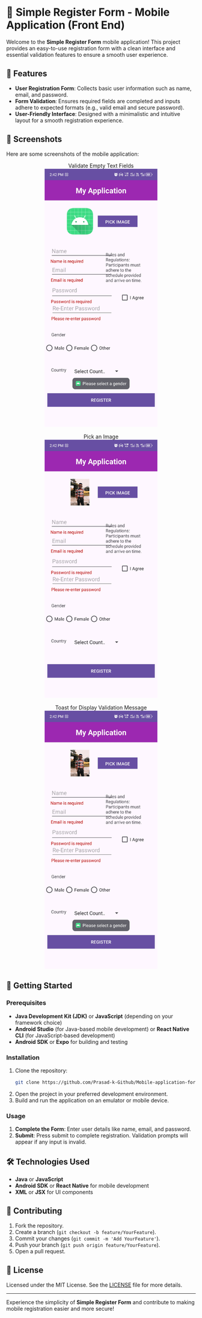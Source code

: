 # 📲 Simple Register Form - Mobile Application (Front End)

Welcome to the **Simple Register Form** mobile application! This project provides an easy-to-use registration form with a clean interface and essential validation features to ensure a smooth user experience.

## 🌟 Features

- **User Registration Form**: Collects basic user information such as name, email, and password.
- **Form Validation**: Ensures required fields are completed and inputs adhere to expected formats (e.g., valid email and secure password).
- **User-Friendly Interface**: Designed with a minimalistic and intuitive layout for a smooth registration experience.

## 📸 Screenshots

Here are some screenshots of the mobile application:

<p align="center">
Validate Empty Text Fields
  <br>
  <img src="https://github.com/Prasad-k-Github/Mobile-application-for-simple-register-form---front-end/blob/main/Screenshot_20241007-144223.jpg" alt="Screenshot 01" width="300"/>
</p>

<p align="center">
Pick an Image<br>
  <img src="https://github.com/Prasad-k-Github/Mobile-application-for-simple-register-form---front-end/blob/main/Screenshot_20241007-144255.jpg" alt="Screenshot 02" width="300"/><br>
</p>

<p align="center">
Toast for Display Validation Message<br>
  <img src="https://github.com/Prasad-k-Github/Mobile-application-for-simple-register-form---front-end/blob/main/Screenshot_20241007-144257.jpg" alt="Screenshot 03" width="300"/>
</p>

## 🚀 Getting Started

### Prerequisites

- **Java Development Kit (JDK)** or **JavaScript** (depending on your framework choice)
- **Android Studio** (for Java-based mobile development) or **React Native CLI** (for JavaScript-based development)
- **Android SDK** or **Expo** for building and testing

### Installation

1. Clone the repository:
   ```bash
   git clone https://github.com/Prasad-k-Github/Mobile-application-for-simple-register-form---front-end.git
   ```
2. Open the project in your preferred development environment.
3. Build and run the application on an emulator or mobile device.

### Usage

1. **Complete the Form**: Enter user details like name, email, and password.
2. **Submit**: Press submit to complete registration. Validation prompts will appear if any input is invalid.

## 🛠️ Technologies Used

- **Java** or **JavaScript**
- **Android SDK** or **React Native** for mobile development
- **XML** or **JSX** for UI components

## 🤝 Contributing

1. Fork the repository.
2. Create a branch (`git checkout -b feature/YourFeature`).
3. Commit your changes (`git commit -m 'Add YourFeature'`).
4. Push your branch (`git push origin feature/YourFeature`).
5. Open a pull request.

## 📜 License

Licensed under the MIT License. See the [LICENSE](LICENSE) file for more details.

---

Experience the simplicity of **Simple Register Form** and contribute to making mobile registration easier and more secure!


